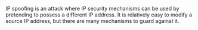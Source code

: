 IP spoofing is an attack where IP security mechanisms can be used by pretending to possess a different IP address. It is relatively easy to modify a source IP address, but there are many mechanisms to guard against it.